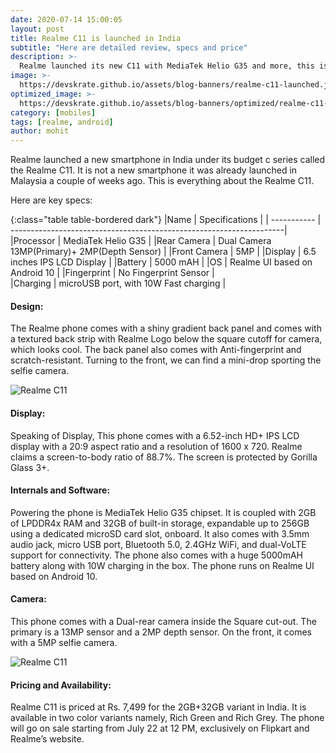 ```yaml
---
date: 2020-07-14 15:00:05
layout: post
title: Realme C11 is launched in India
subtitle: "Here are detailed review, specs and price"
description: >-
  Realme launched its new C11 with MediaTek Helio G35 and more, this is everything you need to know
image: >-
  https://devskrate.github.io/assets/blog-banners/realme-c11-launched.jpg
optimized_image: >-
  https://devskrate.github.io/assets/blog-banners/optimized/realme-c11-launched.webp
category: [mobiles]
tags: [realme, android]
author: mohit
---
```


Realme launched a new smartphone in India under its budget c series called the Realme C11. It is not a new smartphone it was already launched in Malaysia a couple of weeks ago. This is everything about the Realme C11.

Here are key specs:

{:class="table table-bordered dark"}
|Name | Specifications |
| ----------- | --------------------------------------------------------------------|
|Processor | MediaTek Helio G35 |
|Rear Camera | Dual Camera 13MP(Primary)+ 2MP(Depth Sensor) |
|Front Camera | 5MP |
|Display | 6.5 inches IPS LCD Display |
|Battery | 5000 mAH |
|OS | Realme UI based on Android 10 |
|Fingerprint | No Fingerprint Sensor |  
|Charging | microUSB port, with 10W Fast charging |

#### Design:
The Realme phone comes with a shiny gradient back panel and comes with a textured back strip with Realme Logo below the square cutoff for camera, which looks cool. The back panel also comes with Anti-fingerprint and scratch-resistant. Turning to the front, we can find a mini-drop sporting the selfie camera.

![Realme C11](https://devskrate.github.io/assets/images/realme/realme-c11-design.jpg)

#### Display:
Speaking of Display, This phone comes with a 6.52-inch HD+ IPS LCD display with a 20:9 aspect ratio and a resolution of 1600 x 720. Realme claims a screen-to-body ratio of 88.7%. The screen is protected by Gorilla Glass 3+.

#### Internals and Software:
Powering the phone is MediaTek Helio G35 chipset. It is coupled with 2GB of LPDDR4x RAM and 32GB of built-in storage, expandable up to 256GB using a dedicated microSD card slot, onboard. It also comes with 3.5mm audio jack, micro USB port, Bluetooth 5.0, 2.4GHz WiFi, and dual-VoLTE support for connectivity. The phone also comes with a huge 5000mAH battery along with 10W charging in the box. The phone runs on Realme UI based on Android 10.

#### Camera:
This phone comes with a Dual-rear camera inside the Square cut-out. The primary is a 13MP sensor and a 2MP depth sensor. On the front, it comes with a 5MP selfie camera.

![Realme C11](https://devskrate.github.io/assets/images/realme/realme-c11-camera.jpg)

#### Pricing and Availability:
Realme C11 is priced at Rs. 7,499 for the 2GB+32GB variant in India. It is available in two color variants namely, Rich Green and Rich Grey. The phone will go on sale starting from July 22 at 12 PM, exclusively on Flipkart and Realme’s website.
